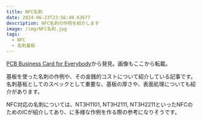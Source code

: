 ```yaml
---
title: NFC名刺
date: 2024-06-23T23:56:48.63677
description: NFC名刺の作例を紹介します
image: /img/NFC名刺.jpg
tags:
  - NFC
  - 名刺基板
---
```

[PCB Business Card for Everybody](https://hackaday.io/project/196342-pcb-business-card-for-everybody)から発見。画像もここから転載。

基板を使った名刺の作例や、その金銭的コストについて紹介している記事です。
名刺基板としてのスペックとして重要な、基板の厚さや、表面処理についても紹介があります。

NFC対応の名刺については、NT3H1101, NT3H2111, NT3H2211といったNFCのためのICが紹介してあり、に多様な作例を作る際の参考になりそうです。



